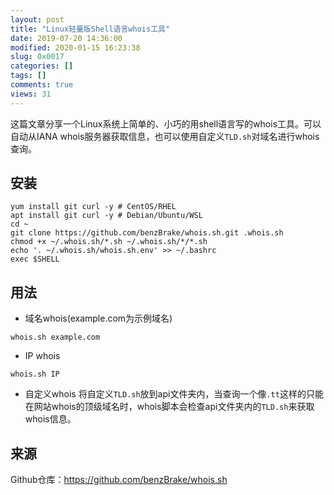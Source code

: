 ```yaml
---
layout: post
title: "Linux轻量版Shell语言whois工具"
date: 2019-07-20 14:36:00
modified: 2020-01-15 16:23:38
slug: 0x0017
categories: []
tags: []
comments: true
views: 31
---
```

这篇文章分享一个Linux系统上简单的、小巧的用shell语言写的whois工具。可以自动从IANA whois服务器获取信息，也可以使用自定义`TLD.sh`对域名进行whois查询。
<!--more-->
## 安装
```shell
yum install git curl -y # CentOS/RHEL
apt install git curl -y # Debian/Ubuntu/WSL
cd ~
git clone https://github.com/benzBrake/whois.sh.git .whois.sh
chmod +x ~/.whois.sh/*.sh ~/.whois.sh/*/*.sh
echo '. ~/.whois.sh/whois.sh.env' >> ~/.bashrc
exec $SHELL
```
## 用法
- 域名whois(example.com为示例域名)
```shell
whois.sh example.com
```

- IP whois
```shell
whois.sh IP
```

- 自定义whois
将自定义`TLD.sh`放到api文件夹内，当查询一个像`.tt`这样的只能在网站whois的顶级域名时，whois脚本会检查api文件夹内的`TLD.sh`来获取whois信息。


## 来源
Github仓库：https://github.com/benzBrake/whois.sh
